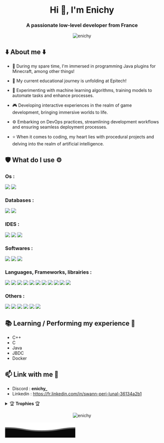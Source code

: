 <h1 align="center">Hi 👋, I'm Enichy</h1>
<h3 align="center">A passionate low-level developer from France</h3>
<p align="center">
  <img src="https://komarev.com/ghpvc/?username=enichy&label=Profile%20views&color=dc8add&style=plastic" alt="enichy" />
</p>

## ⬇️ About me ⬇️

- 🔭 During my spare time, I'm immersed in programming Java plugins for Minecraft, among other things!

- 🌱 My current educational journey is unfolding at Epitech!

- 🤖 Experimenting with machine learning algorithms, training models to automate tasks and enhance processes.

- 🎮 Developing interactive experiences in the realm of game development, bringing immersive worlds to life.

- ⚙️ Embarking on DevOps practices, streamlining development workflows and ensuring seamless deployment processes.

- ⭐ When it comes to coding, my heart lies with procedural projects and delving into the realm of artificial intelligence.

## 🛡️ What do I use ⚙️
### Os :
<p align="left">
  <img src="https://img.shields.io/badge/Linux-FCC624?style=for-the-badge&logo=linux&logoColor=black" />
  <img src="https://img.shields.io/badge/Ubuntu-E95420?style=for-the-badge&logo=ubuntu&logoColor=white" />
</p>

### Databases :
<p align="left">
  <img src="https://img.shields.io/badge/Sqlite-003B57?style=for-the-badge&logo=sqlite&logoColor=white" />
  <img src="https://img.shields.io/badge/MySQL-005C84?style=for-the-badge&logo=mysql&logoColor=white" />
</p>

### IDES :
<p align="left">
  <img src="https://img.shields.io/badge/Emacs-%237F5AB6.svg?&style=for-the-badge&logo=gnu-emacs&logoColor=white" />
  <img src="https://img.shields.io/badge/Visual_Studio_Code-0078D4?style=for-the-badge&logo=visual%20studio%20code&logoColor=white" />
  <img src="https://img.shields.io/badge/IntelliJ_IDEA-000000.svg?style=for-the-badge&logo=intellij-idea&logoColor=white" />
</p>

### Softwares :
<p align="left">
  <img src="https://img.shields.io/badge/blender-%23F5792A.svg?style=for-the-badge&logo=blender&logoColor=white" />
  <img src="https://img.shields.io/badge/Canva-%2300C4CC.svg?&style=for-the-badge&logo=Canva&logoColor=white" />
  <img src="https://img.shields.io/badge/Figma-F24E1E?style=for-the-badge&logo=figma&logoColor=white" />
</p>

### Languages, Frameworks, librairies :
<p align="left">
  <img src="https://img.shields.io/badge/Python-FFD43B?style=for-the-badge&logo=python&logoColor=blue" />
  <img src="https://img.shields.io/badge/JavaScript-323330?style=for-the-badge&logo=javascript&logoColor=F7DF1E" />
  <img src="https://img.shields.io/badge/HTML5-E34F26?style=for-the-badge&logo=html5&logoColor=white" />
  <img src="https://img.shields.io/badge/CSS3-1572B6?style=for-the-badge&logo=css3&logoColor=white" />
  <img src="https://img.shields.io/badge/C%2B%2B-00599C?style=for-the-badge&logo=c%2B%2B&logoColor=white" />
  <img src="https://img.shields.io/badge/C-00599C?style=for-the-badge&logo=c&logoColor=white" />
  <img src="https://img.shields.io/badge/OpenGL-FFFFFF?style=for-the-badge&logo=opengl" />
  <img src="https://img.shields.io/badge/OpenJDK-ED8B00?style=for-the-badge&logo=openjdk&logoColor=white" />
  <img src="https://img.shields.io/badge/Godot-478CBF?style=for-the-badge&logo=GodotEngine&logoColor=white" />
  <img src="https://img.shields.io/badge/gradle-02303A?style=for-the-badge&logo=gradle&logoColor=white" />
  <img src="https://img.shields.io/badge/Docker-2CA5E0?style=for-the-badge&logo=docker&logoColor=white" />
</p>

### Others :
<p align="left">
  <img src="https://img.shields.io/badge/GitHub-100000?style=for-the-badge&logo=github&logoColor=white" />
  <img src="https://img.shields.io/badge/GitHub%20Pages-222222?style=for-the-badge&logo=GitHub%20Pages&logoColor=white" />
  <img src="https://img.shields.io/badge/GIT-E44C30?style=for-the-badge&logo=git&logoColor=white" />
  <img src="https://img.shields.io/badge/GNU%20Bash-4EAA25?style=for-the-badge&logo=GNU%20Bash&logoColor=white" />  
  <img src="https://img.shields.io/badge/-LeetCode-FFA116?style=for-the-badge&logo=LeetCode&logoColor=black" />
  <img src="https://img.shields.io/badge/Discord-5865F2?style=for-the-badge&logo=discord&logoColor=white" />
</p>

## 📚 Learning / Performing my experience 📖
- C++
- C
- Java
- JBDC
- Docker

## 📫 Link with me 📎

- Discord : <b> enichy_ </b>
- Linkedin : https://fr.linkedin.com/in/swann-peri-lunal-36134a2b1

<details>
  <summary>🏆 <b>Trophies</b> 🏆</summary>
  <div style="border: 1px solid black; padding: 10px;">
  <a href="https://github.com/ryo-ma/github-profile-trophy"><img src="https://github-profile-trophy.vercel.app/?username=enichy&theme=tokyonight" alt="enichy" /></a>
  </div>
</details>

<p align="center">
</p>

<p align="center"><img align="center" src="https://github-readme-stats.vercel.app/api/top-langs?username=enichy&show_icons=true&theme=synthwave&locale=en&layout=compact" alt="enichy" /></p>

![Wave](Bottom.svg)
